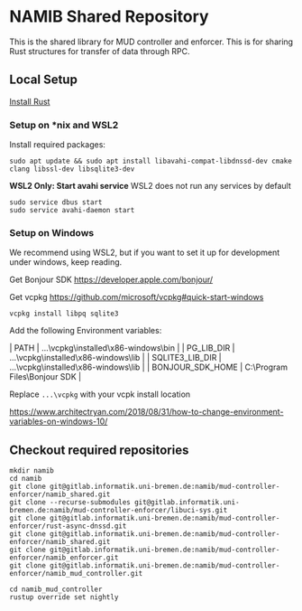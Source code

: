# NAMIB Shared Repository

This is the shared library for MUD controller and enforcer. This is for sharing Rust structures for transfer of data through RPC.

## Local Setup

[Install Rust](https://rustup.rs/)

### Setup on *nix and WSL2

Install required packages:
```
sudo apt update && sudo apt install libavahi-compat-libdnssd-dev cmake clang libssl-dev libsqlite3-dev
```

**WSL2 Only: Start avahi service**
WSL2 does not run any services by default
```
sudo service dbus start
sudo service avahi-daemon start
```

### Setup on Windows

We recommend using WSL2, but if you want to set it up for development under windows, keep reading.

Get Bonjour SDK <https://developer.apple.com/bonjour/>

Get vcpkg <https://github.com/microsoft/vcpkg#quick-start-windows>

```
vcpkg install libpq sqlite3
```

Add the following Environment variables: 

| PATH | ...\vcpkg\installed\x86-windows\bin |
| PG_LIB_DIR | ...\vcpkg\installed\x86-windows\lib |
| SQLITE3_LIB_DIR | ...\vcpkg\installed\x86-windows\lib |
| BONJOUR_SDK_HOME | C:\Program Files\Bonjour SDK |

Replace `...\vcpkg` with your vcpk install location

<https://www.architectryan.com/2018/08/31/how-to-change-environment-variables-on-windows-10/>

## Checkout required repositories

```
mkdir namib
cd namib
git clone git@gitlab.informatik.uni-bremen.de:namib/mud-controller-enforcer/namib_shared.git
git clone --recurse-submodules git@gitlab.informatik.uni-bremen.de:namib/mud-controller-enforcer/libuci-sys.git
git clone git@gitlab.informatik.uni-bremen.de:namib/mud-controller-enforcer/rust-async-dnssd.git
git clone git@gitlab.informatik.uni-bremen.de:namib/mud-controller-enforcer/namib_shared.git
git clone git@gitlab.informatik.uni-bremen.de:namib/mud-controller-enforcer/namib_enforcer.git
git clone git@gitlab.informatik.uni-bremen.de:namib/mud-controller-enforcer/namib_mud_controller.git

cd namib_mud_controller
rustup override set nightly
```

